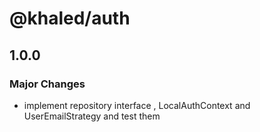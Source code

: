 # @khaled/auth

## 1.0.0

### Major Changes

- implement repository interface , LocalAuthContext and UserEmailStrategy and test them
